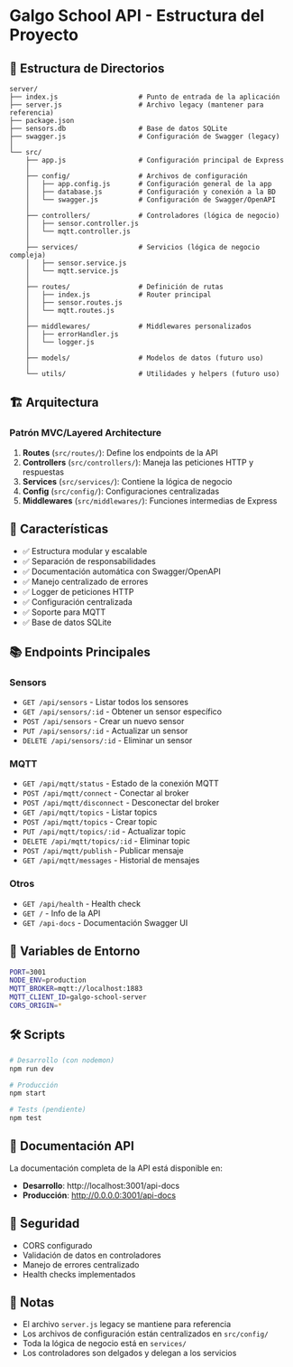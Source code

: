 # Galgo School API - Estructura del Proyecto

## 📁 Estructura de Directorios

```
server/
├── index.js                    # Punto de entrada de la aplicación
├── server.js                   # Archivo legacy (mantener para referencia)
├── package.json
├── sensors.db                  # Base de datos SQLite
├── swagger.js                  # Configuración de Swagger (legacy)
│
└── src/
    ├── app.js                  # Configuración principal de Express
    │
    ├── config/                 # Archivos de configuración
    │   ├── app.config.js       # Configuración general de la app
    │   ├── database.js         # Configuración y conexión a la BD
    │   └── swagger.js          # Configuración de Swagger/OpenAPI
    │
    ├── controllers/            # Controladores (lógica de negocio)
    │   ├── sensor.controller.js
    │   └── mqtt.controller.js
    │
    ├── services/               # Servicios (lógica de negocio compleja)
    │   ├── sensor.service.js
    │   └── mqtt.service.js
    │
    ├── routes/                 # Definición de rutas
    │   ├── index.js            # Router principal
    │   ├── sensor.routes.js
    │   └── mqtt.routes.js
    │
    ├── middlewares/            # Middlewares personalizados
    │   ├── errorHandler.js
    │   └── logger.js
    │
    ├── models/                 # Modelos de datos (futuro uso)
    │
    └── utils/                  # Utilidades y helpers (futuro uso)
```

## 🏗️ Arquitectura

### Patrón MVC/Layered Architecture

1. **Routes** (`src/routes/`): Define los endpoints de la API
2. **Controllers** (`src/controllers/`): Maneja las peticiones HTTP y respuestas
3. **Services** (`src/services/`): Contiene la lógica de negocio
4. **Config** (`src/config/`): Configuraciones centralizadas
5. **Middlewares** (`src/middlewares/`): Funciones intermedias de Express

## 🚀 Características

- ✅ Estructura modular y escalable
- ✅ Separación de responsabilidades
- ✅ Documentación automática con Swagger/OpenAPI
- ✅ Manejo centralizado de errores
- ✅ Logger de peticiones HTTP
- ✅ Configuración centralizada
- ✅ Soporte para MQTT
- ✅ Base de datos SQLite

## 📚 Endpoints Principales

### Sensors
- `GET /api/sensors` - Listar todos los sensores
- `GET /api/sensors/:id` - Obtener un sensor específico
- `POST /api/sensors` - Crear un nuevo sensor
- `PUT /api/sensors/:id` - Actualizar un sensor
- `DELETE /api/sensors/:id` - Eliminar un sensor

### MQTT
- `GET /api/mqtt/status` - Estado de la conexión MQTT
- `POST /api/mqtt/connect` - Conectar al broker
- `POST /api/mqtt/disconnect` - Desconectar del broker
- `GET /api/mqtt/topics` - Listar topics
- `POST /api/mqtt/topics` - Crear topic
- `PUT /api/mqtt/topics/:id` - Actualizar topic
- `DELETE /api/mqtt/topics/:id` - Eliminar topic
- `POST /api/mqtt/publish` - Publicar mensaje
- `GET /api/mqtt/messages` - Historial de mensajes

### Otros
- `GET /api/health` - Health check
- `GET /` - Info de la API
- `GET /api-docs` - Documentación Swagger UI

## 🔧 Variables de Entorno

```bash
PORT=3001
NODE_ENV=production
MQTT_BROKER=mqtt://localhost:1883
MQTT_CLIENT_ID=galgo-school-server
CORS_ORIGIN=*
```

## 🛠️ Scripts

```bash
# Desarrollo (con nodemon)
npm run dev

# Producción
npm start

# Tests (pendiente)
npm test
```

## 📖 Documentación API

La documentación completa de la API está disponible en:
- **Desarrollo**: http://localhost:3001/api-docs
- **Producción**: http://0.0.0.0:3001/api-docs

## 🔐 Seguridad

- CORS configurado
- Validación de datos en controladores
- Manejo de errores centralizado
- Health checks implementados

## 📝 Notas

- El archivo `server.js` legacy se mantiene para referencia
- Los archivos de configuración están centralizados en `src/config/`
- Toda la lógica de negocio está en `services/`
- Los controladores son delgados y delegan a los servicios
